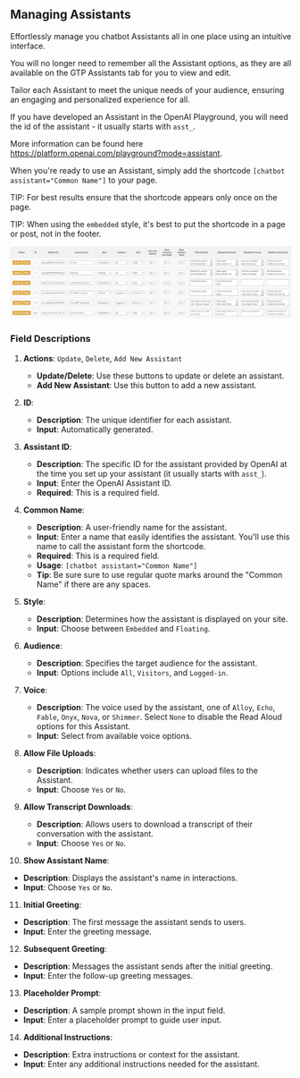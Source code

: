 ## Managing Assistants

Effortlessly manage you chatbot Assistants all in one place using an intuitive interface.

You will no longer need to remember all the Assistant options, as they are all available on the GTP Assistants tab for you to view and edit.

Tailor each Assistant to meet the unique needs of your audience, ensuring an engaging and personalized experience for all.

If you have developed an Assistant in the OpenAI Playground, you will need the id of the assistant - it usually starts with ```asst_```.

More information can be found here https://platform.openai.com/playground?mode=assistant.

When you\'re ready to use an Assistant, simply add the shortcode ```[chatbot assistant="Common Name"]``` to your page.

TIP: For best results ensure that the shortcode appears only once on the page.

TIP: When using the ```embedded``` style, it's best to put the shortcode in a page or post, not in the footer.

![Managing Assistants](managing-assistants.png)

### Field Descriptions

1. **Actions**: `Update`, `Delete`, `Add New Assistant`
   - **Update/Delete**: Use these buttons to update or delete an assistant.
   - **Add New Assistant**: Use this button to add a new assistant.

2. **ID**:
   - **Description**: The unique identifier for each assistant.
   - **Input**: Automatically generated.

3. **Assistant ID**:
   - **Description**: The specific ID for the assistant provided by OpenAI at the time you set up your assistant (it usually starts with ```asst_```).
   - **Input**: Enter the OpenAI Assistant ID.
   - **Required**: This is a required field.

4. **Common Name**:
   - **Description**: A user-friendly name for the assistant.
   - **Input**: Enter a name that easily identifies the assistant.  You'll use this name to call the assistant form the shortcode.
   - **Required**: This is a required field.
   - **Usage**: ```[chatbot assistant="Common Name"]```
   - **Tip**: Be sure sure to use regular quote marks around the "Common Name" if there are any spaces.

5. **Style**:
   - **Description**: Determines how the assistant is displayed on your site.
   - **Input**: Choose between ```Embedded``` and ```Floating```.

6. **Audience**:
   - **Description**: Specifies the target audience for the assistant.
   - **Input**: Options include ```All```, ```Visitors```, and ```Logged-in```.

7. **Voice**:
   - **Description**: The voice used by the assistant, one of ```Alloy```, ```Echo```, ```Fable```, ```Onyx```, ```Nova```, or ```Shimmer```.  Select ```None``` to disable the Read Aloud options for this Assistant.
   - **Input**: Select from available voice options.

8. **Allow File Uploads**:
   - **Description**: Indicates whether users can upload files to the Assistant.
   - **Input**: Choose ```Yes``` or ```No```.

9. **Allow Transcript Downloads**:
   - **Description**: Allows users to download a transcript of their conversation with the assistant.
   - **Input**: Choose ```Yes``` or ```No```.

10. **Show Assistant Name**:
   - **Description**: Displays the assistant's name in interactions.
   - **Input**: Choose ```Yes``` or ```No```.

11. **Initial Greeting**:
   - **Description**: The first message the assistant sends to users.
   - **Input**: Enter the greeting message.

12. **Subsequent Greeting**:
   - **Description**: Messages the assistant sends after the initial greeting.
   - **Input**: Enter the follow-up greeting messages.

13. **Placeholder Prompt**:
   - **Description**: A sample prompt shown in the input field.
   - **Input**: Enter a placeholder prompt to guide user input.

14. **Additional Instructions**:
   - **Description**: Extra instructions or context for the assistant.
   - **Input**: Enter any additional instructions needed for the assistant.
